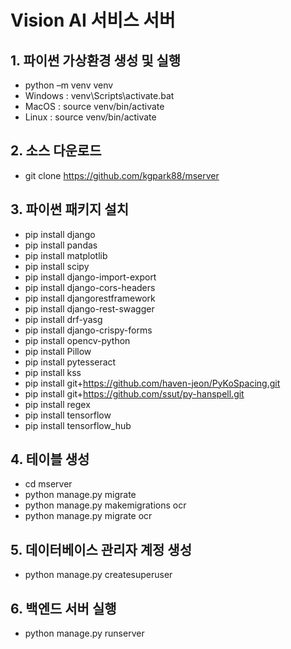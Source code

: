 # Vision AI 서비스 서버 

## 1. 파이썬 가상환경 생성 및 실행
- python –m venv venv 
- Windows : venv\Scripts\activate.bat
- MacOS : source venv/bin/activate
- Linux : source venv/bin/activate

## 2. 소스 다운로드
- git clone https://github.com/kgpark88/mserver

## 3. 파이썬 패키지 설치
- pip install django
- pip install pandas
- pip install matplotlib
- pip install scipy
- pip install django-import-export
- pip install django-cors-headers
- pip install djangorestframework
- pip install django-rest-swagger
- pip install drf-yasg
- pip install django-crispy-forms
- pip install opencv-python
- pip install Pillow
- pip install pytesseract
- pip install kss
- pip install git+https://github.com/haven-jeon/PyKoSpacing.git
- pip install git+https://github.com/ssut/py-hanspell.git
- pip install regex
- pip install tensorflow
- pip install tensorflow_hub

## 4. 테이블 생성
- cd mserver
- python manage.py migrate
- python manage.py makemigrations ocr
- python manage.py migrate ocr

## 5. 데이터베이스 관리자 계정 생성
- python manage.py createsuperuser

## 6. 백엔드 서버 실행
- python manage.py runserver
